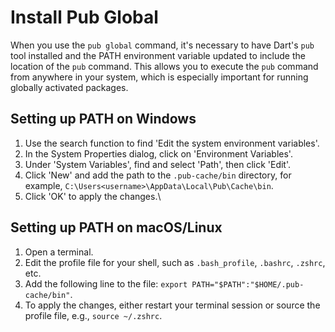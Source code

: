 # Install Pub Global

When you use the `pub global` command, it's necessary to have Dart's `pub` tool installed and the PATH environment variable updated to include the location of the `pub` command. This allows you to execute the `pub` command from anywhere in your system, which is especially important for running globally activated packages.

## Setting up PATH on Windows

1. Use the search function to find 'Edit the system environment variables'.
2. In the System Properties dialog, click on 'Environment Variables'.
3. Under 'System Variables', find and select 'Path', then click 'Edit'.
4. Click 'New' and add the path to the `.pub-cache/bin` directory, for example, `C:\Users<username>\AppData\Local\Pub\Cache\bin`.
5. Click 'OK' to apply the changes.\\

## Setting up PATH on macOS/Linux

1. Open a terminal.
2. Edit the profile file for your shell, such as `.bash_profile`, `.bashrc`, `.zshrc`, etc.
3. Add the following line to the file: `export PATH="$PATH":"$HOME/.pub-cache/bin"`.
4. To apply the changes, either restart your terminal session or source the profile file, e.g., `source ~/.zshrc`.
